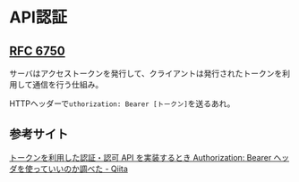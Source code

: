 # API認証

##  [RFC 6750](http://tools.ietf.org/html/rfc6750)

サーバはアクセストークンを発行して、クライアントは発行されたトークンを利用して通信を行う仕組み。

HTTPヘッダーで`uthorization: Bearer [トークン]`を送るあれ。



## 参考サイト

[トークンを利用した認証・認可 API を実装するとき Authorization: Bearer ヘッダを使っていいのか調べた - Qiita](https://qiita.com/uasi/items/cfb60588daa18c2ec6f5)



